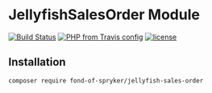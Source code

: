 # JellyfishSalesOrder Module
[![Build Status](https://travis-ci.org/fond-of/spryker-jellyfish-sales-order.svg?branch=master)](https://travis-ci.org/fond-of/spryker-jellyfish-sales-order)
[![PHP from Travis config](https://img.shields.io/travis/php-v/symfony/symfony.svg)](https://php.net/)
[![license](https://img.shields.io/github/license/mashape/apistatus.svg)](https://packagist.org/packages/fond-of-spryker/jellyfish-sales-order)

## Installation

```
composer require fond-of-spryker/jellyfish-sales-order
```
